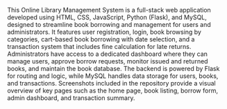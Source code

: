 This Online Library Management System is a full-stack web application developed using HTML, CSS, JavaScript, Python (Flask), and MySQL, designed to streamline book borrowing and management for users and administrators. It features user registration, login, book browsing by categories, cart-based book borrowing with date selection, and a transaction system that includes fine calculation for late returns. Administrators have access to a dedicated dashboard where they can manage users, approve borrow requests, monitor issued and returned books, and maintain the book database. The backend is powered by Flask for routing and logic, while MySQL handles data storage for users, books, and transactions. Screenshots included in the repository provide a visual overview of key pages such as the home page, book listing, borrow form, admin dashboard, and transaction summary.
